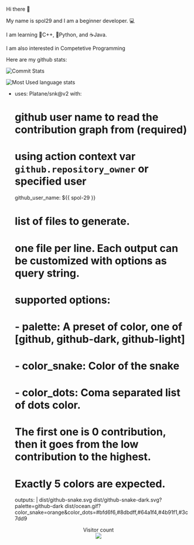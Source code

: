 Hi there 👋

My name is spol29 and I am a beginner developer. 💻

I am learning 💙C++, 🐍Python, and ☕️Java. 

I am also interested in Competetive Programming

Here are my github stats:


![Commit Stats](https://github-readme-stats.vercel.app/api?username=spol-29&show_icons=true&theme=radical&layout=compact)

![Most Used language stats](https://github-readme-stats.vercel.app/api/top-langs/?username=spol-29&layout=compact&theme=radical)

- uses: Platane/snk@v2
  with:
    # github user name to read the contribution graph from (**required**)
    # using action context var `github.repository_owner` or specified user
    github_user_name: ${{ spol-29 }}

    # list of files to generate.
    # one file per line. Each output can be customized with options as query string.
    #
    #  supported options:
    #  - palette:     A preset of color, one of [github, github-dark, github-light]
    #  - color_snake: Color of the snake
    #  - color_dots:  Coma separated list of dots color.
    #                 The first one is 0 contribution, then it goes from the low contribution to the highest.
    #                 Exactly 5 colors are expected.
    outputs: |
      dist/github-snake.svg
      dist/github-snake-dark.svg?palette=github-dark
      dist/ocean.gif?color_snake=orange&color_dots=#bfd6f6,#8dbdff,#64a1f4,#4b91f1,#3c7dd9
      
      
<p align="center"> 
  Visitor count<br>
  <img src="https://profile-counter.glitch.me/spol-29/count.svg" />
</p>
